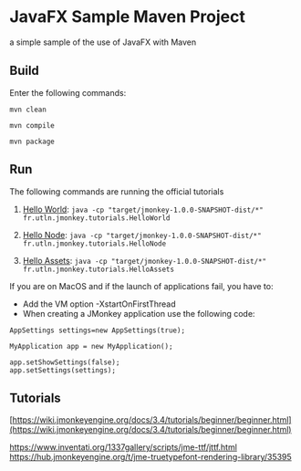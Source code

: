# JavaFX Sample Maven Project
a simple sample of the use of JavaFX with Maven

## Build
Enter the following commands:

`mvn clean`

`mvn compile`

`mvn package`

## Run
The following commands are running the official tutorials

1. [Hello World](https://wiki.jmonkeyengine.org/docs/3.4/tutorials/beginner/hello_simpleapplication.html): 
`java -cp "target/jmonkey-1.0.0-SNAPSHOT-dist/*" fr.utln.jmonkey.tutorials.HelloWorld`

2. [Hello Node](https://wiki.jmonkeyengine.org/docs/3.4/tutorials/beginner/hello_node.html): 
`java -cp "target/jmonkey-1.0.0-SNAPSHOT-dist/*" fr.utln.jmonkey.tutorials.HelloNode`

2. [Hello Assets](https://wiki.jmonkeyengine.org/docs/3.4/tutorials/beginner/hello_asset.html): 
`java -cp "target/jmonkey-1.0.0-SNAPSHOT-dist/*" fr.utln.jmonkey.tutorials.HelloAssets`

If you are on MacOS and if the launch of applications fail, you have to:

- Add the VM option -XstartOnFirstThread
- When creating a JMonkey application use the following code:
```
AppSettings settings=new AppSettings(true);

MyApplication app = new MyApplication();

app.setShowSettings(false);
app.setSettings(settings);
```

## Tutorials
[https://wiki.jmonkeyengine.org/docs/3.4/tutorials/beginner/beginner.html](https://wiki.jmonkeyengine.org/docs/3.4/tutorials/beginner/beginner.html)


https://www.inventati.org/1337gallery/scripts/jme-ttf/jttf.html
https://hub.jmonkeyengine.org/t/jme-truetypefont-rendering-library/35395